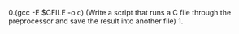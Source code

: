 0.(gcc -E $CFILE -o c) (Write a script that runs a C file through the preprocessor and save the result into another file)
1.
